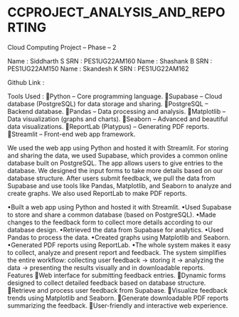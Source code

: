 # CCPROJECT_ANALYSIS_AND_REPORTING


Cloud Computing Project – Phase – 2

Name : Siddharth S       SRN : PES1UG22AM160
Name : Shashank B       SRN : PES1UG22AM150
Name : Skandesh K       SRN : PES1UG22AM162

Github Link : 

Tools Used : 
Python – Core programming language.
Supabase – Cloud database (PostgreSQL) for data storage and sharing.
PostgreSQL – Backend database.
Pandas – Data processing and analysis.
Matplotlib – Data visualization (graphs and charts).
Seaborn – Advanced and beautiful data visualizations.
ReportLab (Platypus) – Generating PDF reports.
Streamlit – Front-end web app framework.

We used the web app using Python and hosted it with Streamlit. For storing and sharing the data, we used Supabase, which provides a common online database built on PostgreSQL. The app allows users to give entries to the database. We designed the input forms to take more details based on our database structure. After users submit feedback, we pull the data from Supabase and use tools like Pandas, Matplotlib, and Seaborn to analyze and create graphs. We also used ReportLab to make PDF reports. 

•Built a web app using Python and hosted it with Streamlit.
•Used Supabase to store and share a common database (based on PostgreSQL).
•Made changes to the feedback form to collect more details according to our database design.
•Retrieved the data from Supabase for analytics.
•Used Pandas to process the data.
•Created graphs using Matplotlib and Seaborn.
•Generated PDF reports using ReportLab.
•The whole system makes it easy to collect, analyze and present report and feedback.
The system simplifies the entire workflow: collecting user feedback → storing it → analyzing the data → presenting the results visually and in downloadable reports.
Features
Web interface for submitting feedback entries.
Dynamic forms designed to collect detailed feedback based on database structure.
Retrieve and process user feedback from Supabase.
Visualize feedback trends using Matplotlib and Seaborn.
Generate downloadable PDF reports summarizing the feedback.
User-friendly and interactive web experience.
